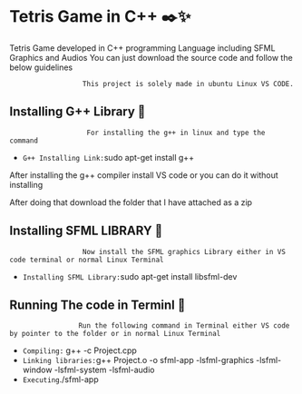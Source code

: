 # Tetris Game in C++ ✒️✨
Tetris Game developed in C++ programming Language including SFML Graphics and Audios
You can just download the source code and follow the below guidelines

                      This project is solely made in ubuntu Linux VS CODE.

## Installing G++ Library 🤖

                       For installing the g++ in linux and type the command
                       
- `G++ Installing Link:`sudo apt-get install g++


After installing the g++ compiler install VS code or you can do it without installing

After doing that download the folder that I have attached as a zip


## Installing SFML LIBRARY 🤖

                      Now install the SFML graphics Library either in VS code terminal or normal Linux Terminal

- `Installing SFML Library:`sudo apt-get install libsfml-dev


## Running The code in Terminl 🤖

                     Run the following command in Terminal either VS code by pointer to the folder or in normal Linux Terminal
                     
- `Compiling:` g++ -c Project.cpp
- `Linking libraries:`g++ Project.o -o sfml-app -lsfml-graphics -lsfml-window -lsfml-system -lsfml-audio
- `Executing`./sfml-app

